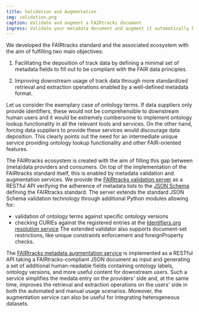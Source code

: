 ```yaml
---
title: Validation and Augmentation
img: validation.png
caption: Validate and augment a FAIRtracks document
ingress: Validate your metadata document and augment it automatically by fetching human-readable entries 
---
```


We developed the FAIRtracks standard and the associated ecosystem with the aim of fulfilling two main objectives:

1. Facilitating the deposition of track data by defining a minimal set of metadata fields to fill out to be compliant with the FAIR data principles.

2. Improving downstream usage of track data through more standardized retrieval and extraction operations enabled by a well-defined metadata format.

Let us consider the exemplary case of ontology terms. If data suppliers only provide identifiers, these would not be comprehensible to downstream
human users and it would be extremely cumbersome to implement ontology lookup functionality in all the relevant tools and services.
On the other hand, forcing data suppliers to provide these services would discourage data deposition.
This clearly points out the need for an intermediate unique service providing ontology lookup functionality and other FAIR-oriented features.

The FAIRtracks ecosystem is created with the aim of filling this gap between (meta)data providers and consumers.
On top of the implementation of the FAIRtracks standard itself, this is enabled by metadata validation and augmentation services.
We provide the [FAIRtracks validation server](http://fairtracks.bsc.es/api/) as a RESTful API verifying the adherence of metadata lists to the
[JSON Schema](https://github.com/fairtracks/fairtracks_standard/) defining the FAIRtracks standard.
The server extends the standard JSON Schema validation technology through additional Python modules allowing for:
- validation of ontology terms against specific ontology versions
- checking CURIEs against the registered entries at the [Identifiers.org resolution service](identifiers.org)
The extended validator also supports document-set restrictions, like unique constraints enforcement and foreignProperty checks.

The [FAIRtracks metadata augmentation service](https://fairtracks.elixir.no/api/#api-Augmentation) is implemented as a RESTful API
taking a FAIRtracks-compliant JSON document as input and generating a set of additional human-readable fields containing
ontology labels, ontology versions, and more useful content for downstream users.
Such a service simplifies the medata entry on the providers' side and, at the same time,
improves the retrieval and extraction operations on the users' side in both the automated and manual usage scenarios.
Moreover, the augmentation service can also be useful for integrating heterogeneous datasets.
